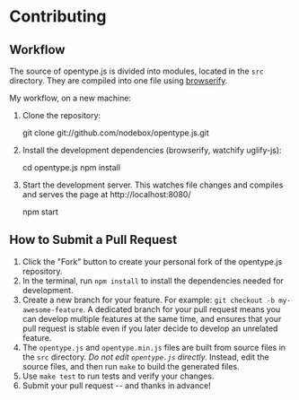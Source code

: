 # Contributing

## Workflow

The source of opentype.js is divided into modules, located in the `src` directory. They are compiled into one file using [browserify](http://browserify.org/).

My workflow, on a new machine:

1. Clone the repository:

    git clone git://github.com/nodebox/opentype.js.git

2. Install the development dependencies (browserify, watchify uglify-js):

    cd opentype.js
    npm install

3. Start the development server. This watches file changes and compiles and serves the page at http://localhost:8080/

    npm start


## How to Submit a Pull Request

1. Click the "Fork" button to create your personal fork of the opentype.js repository.
2. In the terminal, run `npm install` to install the dependencies needed for development.
3. Create a new branch for your feature. For example: `git checkout -b my-awesome-feature`. A dedicated branch for your pull request means you can develop multiple features at the same time, and ensures that your pull request is stable even if you later decide to develop an unrelated feature.
4. The `opentype.js` and `opentype.min.js` files are built from source files in the `src` directory. _Do not edit `opentype.js` directly._ Instead, edit the source files, and then run `make` to build the generated files.
5. Use `make test` to run tests and verify your changes.
7. Submit your pull request -- and thanks in advance!
